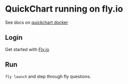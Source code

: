 # QuickChart running on fly.io

See docs on [quickchart docker](https://github.com/typpo/quickchart#docker)

## Login

Get started with [Fly.io](https://fly.io/docs/getting-started/)

## Run

`fly launch` and step through fly questions.


